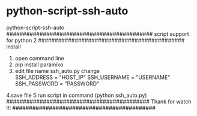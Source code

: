 # python-script-ssh-auto
python-script-ssh-auto
############################################
script support for python 2
############################################
install

1. open command line 
2. pip install paramiko
3. edit file name ssh_auto.py change  
  SSH_ADDRESS = "HOST_IP"
  SSH_USERNAME = "USERNAME"
  SSH_PASSWORD = "PASSWORD"
  
4.save file 
5.run script in command (python ssh_auto.py)
###########################################
Thank for watch !!!
###########################################
